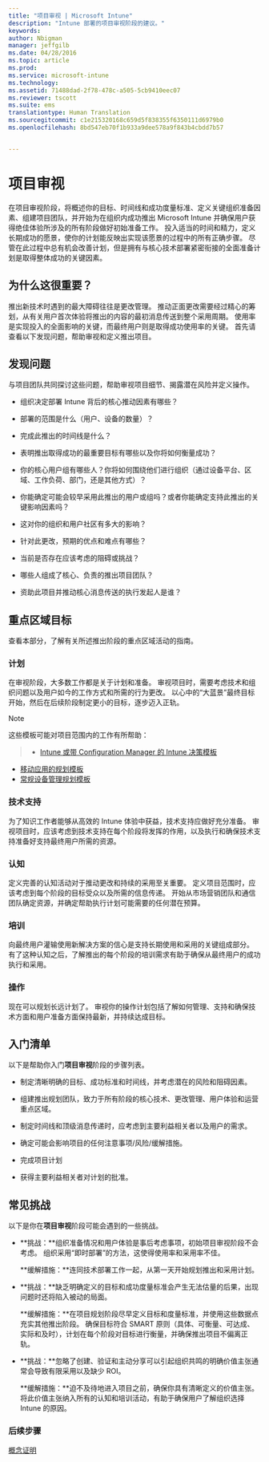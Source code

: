 ```yaml
---
title: "项目审视 | Microsoft Intune"
description: "Intune 部署的项目审视阶段的建议。"
keywords: 
author: Nbigman
manager: jeffgilb
ms.date: 04/28/2016
ms.topic: article
ms.prod: 
ms.service: microsoft-intune
ms.technology: 
ms.assetid: 71488dad-2f78-478c-a505-5cb9410eec07
ms.reviewer: tscott
ms.suite: ems
translationtype: Human Translation
ms.sourcegitcommit: c1e215320168c659d5f838355f6350111d6979b0
ms.openlocfilehash: 8bd547eb70f1b933a9dee578a9f843b4cbdd7b57


---
```


# 项目审视
在项目审视阶段，将概述你的目标、时间线和成功度量标准、定义关键组织准备因素、组建项目团队，并开始为在组织内成功推出 Microsoft Intune 并确保用户获得绝佳体验所涉及的所有阶段做好初始准备工作。
投入适当的时间和精力，定义长期成功的愿景，使你的计划能反映出实现该愿景的过程中的所有正确步骤。 尽管在此过程中总有机会改善计划，但是拥有与核心技术部署紧密衔接的全面准备计划是取得整体成功的关键因素。

## 为什么这很重要？
推出新技术时遇到的最大障碍往往是更改管理。 推动正面更改需要经过精心的筹划，从有关用户首次体验将推出的内容的最初消息传送到整个采用周期。 使用率是实现投入的全面影响的关键，而最终用户则是取得成功使用率的关键。
首先请查看以下发现问题，帮助审视和定义推出项目。

## 发现问题
与项目团队共同探讨这些问题，帮助审视项目细节、揭露潜在风险并定义操作。

-   组织决定部署 Intune 背后的核心推动因素有哪些？

-   部署的范围是什么（用户、设备的数量）？
-   完成此推出的时间线是什么？

-   表明推出取得成功的最重要目标有哪些以及你将如何衡量成功？

-   你的核心用户组有哪些人？你将如何围绕他们进行组织（通过设备平台、区域、工作负荷、部门，还是其他方式）？

-   你能确定可能会较早采用此推出的用户或组吗？或者你能确定支持此推出的关键影响因素吗？

-   这对你的组织和用户社区有多大的影响？

-   针对此更改，预期的优点和难点有哪些？

-   当前是否存在应该考虑的阻碍或挑战？

-   哪些人组成了核心、负责的推出项目团队？

-   资助此项目并推动核心消息传送的执行发起人是谁？

## 重点区域目标
查看本部分，了解有关所述推出阶段的重点区域活动的指南。

### 计划

在审视阶段，大多数工作都是关于计划和准备。 审视项目时，需要考虑技术和组织问题以及用户如今的工作方式和所需的行为更改。 以心中的“大蓝景”最终目标开始，然后在后续阶段制定更小的目标，逐步迈入正轨。


 > [!NOTE]
 > 
 > 这些模板可能对项目范围内的工作有所帮助：
 > > - [Intune 或带 Configuration Manager 的 Intune 决策模板](https://gallery.technet.microsoft.com/Intune-or-Intune-with-900e8a78)
 > - [移动应用的规划模板](https://gallery.technet.microsoft.com/Mobile-app-planning-18689d59)
>- [常规设备管理规划模板](https://gallery.technet.microsoft.com/General-device-management-334c3792)

### 技术支持
为了知识工作者能够从高效的 Intune 体验中获益，技术支持应做好充分准备。 审视项目时，应该考虑到技术支持在每个阶段将发挥的作用，以及执行和确保技术支持准备好支持最终用户所需的资源。

### 认知
定义完善的认知活动对于推动更改和持续的采用至关重要。 定义项目范围时，应该考虑到每个阶段的目标受众以及所需的信息传递。 开始从市场营销团队和通信团队确定资源，并确定帮助执行计划可能需要的任何潜在预算。

### 培训
向最终用户灌输使用新解决方案的信心是支持长期使用和采用的关键组成部分。 有了这种认知之后，了解推出的每个阶段的培训需求有助于确保从最终用户的成功执行和采用。

### 操作
现在可以规划长远计划了。 审视你的操作计划包括了解如何管理、支持和确保技术方面和用户准备方面保持最新，并持续达成目标。

## 入门清单
以下是帮助你入门**项目审视**阶段的步骤列表。

-   制定清晰明确的目标、成功标准和时间线，并考虑潜在的风险和阻碍因素。

-   组建推出规划团队，致力于所有阶段的核心技术、更改管理、用户体验和运营重点区域。

-   制定时间线和顶级消息传递时，应考虑到主要利益相关者以及用户的需求。

-   确定可能会影响项目的任何注意事项/风险/缓解措施。

-   完成项目计划

-   获得主要利益相关者对计划的批准。

## 常见挑战
以下是你在**项目审视**阶段可能会遇到的一些挑战。

-   **挑战：**组织准备情况和用户体验是事后考虑事项，初始项目审视阶段不会考虑。 组织采用“即时部署”的方法，这使得使用率和采用率不佳。

    **缓解措施：**连同技术部署工作一起，从第一天开始规划推出和采用计划。

-   **挑战：**缺乏明确定义的目标和成功度量标准会产生无法估量的后果，出现问题时还将陷入被动的局面。

    **缓解措施：**在项目规划阶段尽早定义目标和度量标准，并使用这些数据点充实其他推出阶段。 确保目标符合 SMART 原则（具体、可衡量、可达成、实际和及时），计划在每个阶段对目标进行衡量，并确保推出项目不偏离正轨。

-   **挑战：**忽略了创建、验证和主动分享可以引起组织共鸣的明确价值主张通常会导致有限采用以及缺少 ROI。

    **缓解措施：**迫不及待地进入项目之前，确保你具有清晰定义的价值主张。 将此价值主张纳入所有的认知和培训活动，有助于确保用户了解组织选择 Intune 的原因。

### 后续步骤
[概念证明](proof-of-concept.md)



<!--HONumber=Jul16_HO3-->


